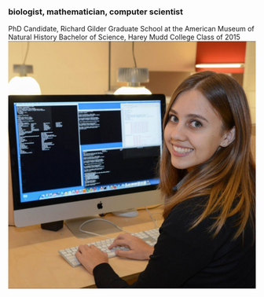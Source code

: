### biologist, mathematician, computer scientist

   PhD Candidate, Richard Gilder Graduate School at the American Museum of Natural History
   Bachelor of Science, Harey Mudd College Class of 2015
<img src="profile.jpg" alt="photo of Madison H. Hansen" class="inline"/>
